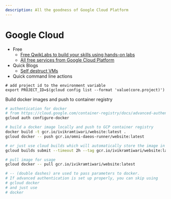 ```yaml
---
description: All the goodness of Google Cloud Platform
---
```


# Google Cloud

* Free
  * [Free QwikLabs to build your skills using hands-on labs](https://cloud.google.com/training/free-labs)
  * [All free services from Google Cloud Platform](https://cloud.google.com/free/)
* Quick Blogs
  * [Self destruct VMs](https://medium.com/google-cloud/how-to-make-a-self-destructing-vm-on-google-cloud-platform-b99883745b62)
* Quick command line actions

```text
# add project id to the environment variable
export PROJECT_ID=$(gcloud config list --format 'value(core.project)')
```

Build docker images and push to container registry

```bash
# authentication for docker
# from https://cloud.google.com/container-registry/docs/advanced-authentication
gcloud auth configure-docker

# build a docker image locally and push to GCP container registry
docker build -t gcr.io/ivikramtiwari/website:latest .
gcloud docker -- push gcr.io/omni-daeos-runner/website:latest

# or just use cloud builds which will automatically store the image in registry
gcloud builds submit --timeout 2h --tag gcr.io/ivikramtiwari/website:latest .

# pull image for usage
gcloud docker -- pull gcr.io/ivikramtiwari/website:latest

# -- (double dashes) are used to pass parameters to docker.
# If advanced authentication is set up properly, you can skip using 
# gcloud docker
# and just use
# docker
```

